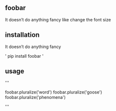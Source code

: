## foobar
It doesn’t do anything fancy like change the font size

## installation 
It doesn’t do anything fancy 

' pip install foobar '


## usage 

'''

foobar.pluralize('word')
foobar.pluralize('goose')
foobar.pluralize('phenomena')

'''
